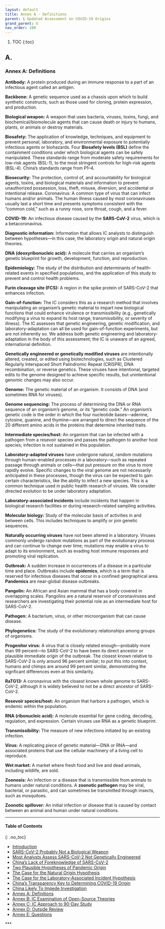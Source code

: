 ```yaml
---
layout: default
title: Annex A - Definitions     
parent: § Updated Assessment on COVID-19 Origins  
grand_parent: U 
nav_order: 100 
---
```

<style>
.dont-break-out {
  /* These are technically the same, but use both */
  overflow-wrap: break-word;
  word-wrap: break-word;

     -ms-word-break: break-all;
  /* This is the dangerous one in WebKit, as it breaks things wherever */
  word-break: break-all;
  /* Instead use this non-standard one: */
  word-break: break-word;
}

.youtube-container {
    position: relative;
    width: 100%;
    height: 0;
    padding-bottom: 56.25%;
}
.youtube-video {
    position: absolute;
    top: 0;
    left: 0;
    width: 100%;
    height: 100%;
}

</style>

<div class="dont-break-out" markdown="1">

1. TOC
{:toc}

## A. 

### Annex A: Definitions
**Antibody:** A protein produced during an immune response to a part of an infectious agent called an antigen. 

**Backbone:** A genetic sequence used as a chassis upon which to build synthetic constructs, such as those used for cloning, protein expression, and production.

**Biological weapon:** A weapon that uses bacteria, viruses, toxins, fungi, and biochemical/biomolecule agents that can cause death or injury to humans, plants, or animals or destroy materials. 
 
**Biosafety:** The application of knowledge, techniques, and equipment to prevent personal, laboratory, and environmental exposure to potentially infectious agents or biohazards. Four **Biosafety levels (BSL)** define the containment conditions under which biological agents can be safely manipulated. These standards range from moderate safety requirements for low-risk agents (BSL-1), to the most stringent controls for high-risk agents (BSL-4). China’s standards range from P1–4. 
 
**Biosecurity:** The protection, control of, and accountability for biological agents, toxins, and biological materials and information to prevent unauthorized possession, loss, theft, misuse, diversion, and accidental or intentional release. Coronavirus: A common type of virus that can infect humans and/or animals. The human illness caused by most coronaviruses usually last a short time and presents symptoms consistent with the “common cold,” such as a runny nose, sore throat, cough, and a fever.

**COVID-19:** An infectious disease caused by the
**SARS-CoV-2** virus, which is a betacoronavirus.

**Diagnostic information:** Information that allows IC analysts to distinguish between hypotheses—in this case, the laboratory origin and natural origin theories.

**DNA (deoxyribonucleic acid):** A molecule that carries an organism’s genetic blueprint for growth, development, function, and reproduction.

**Epidemiology:** The study of the distribution and determinants of health-related events in specified populations, and the application of this study to prevent and control health problems.

**Furin cleavage site (FCS):** A region in the spike protein of SARS-CoV-2 that enhances infection.

**Gain-of-function:** The IC considers this as a research method that involves manipulating an organism’s genetic material to impart new biological functions that could enhance virulence or transmissibility (e.g., genetically modifying a virus to expand its host range, transmissibility, or severity of illness). The IC assesses that genetic engineering, genetic modification, and laboratory-adaptation can all be used for gain-of-function experiments, but are not inherently so. We address both genetic engineering and laboratory-adaptation in the body of this assessment; the IC is unaware of an agreed, international definition.

**Genetically engineered or genetically modified viruses** are intentionally altered, created, or edited using biotechnologies, such as Clustered Regularly Interspaced Short Palindromic Repeat (CRISPR), DNA recombination, or reverse genetics. These viruses have intentional, targeted edits to the genome designed to achieve specific results, but unintentional genomic changes may also occur.

**Genome:** The genetic material of an organism. It consists of DNA (and sometimes RNA for viruses).

**Genome sequencing:** The process of determining the DNA or RNA sequence of an organism’s genome, or its “genetic code.” An organism’s genetic code is the order in which the four nucleotide bases—adenine, cytosine, guanine, and thymine—are arranged to direct the sequence of the 20 different amino acids in the proteins that determine inherited traits.

**Intermediate species/host:** An organism that can be infected with a pathogen from a resevoir species and passes the pathogen to another host species; infection is not sustained in this population.

**Laboratory-adapted viruses** have undergone natural, random mutations through human-enabled processes in a laboratory—such as repeated passage through animals or cells—that put pressure on the virus to more rapidly evolve. Specific changes to the viral genome are not necessarily anticipated in these processes, though the virus can be expected to gain certain characteristics, like the ability to infect a new species. This is a common technique used in public health research of viruses. We consider directed evolution to be under laboratory adaptation.

**Laboratory-associated incidents** include incidents that happen in biological research facilities or during research-related sampling activities.

**Molecular biology:** Study of the molecular basis of activities in and between cells. This includes techniques to amplify or join genetic sequences.

**Naturally occurring viruses** have not been altered in a laboratory. Viruses commonly undergo random mutations as part of the evolutionary process and can continue to change over time; mutations may enable a virus to adapt to its environment, such as evading host immune responses and promoting viral replication.

**Outbreak:** A sudden increase in occurrences of a disease in a particular time and place. Outbreaks include **epidemics**, which is a term that is reserved for infectious diseases that occur in a confined geographical area. **Pandemics** are near-global disease outbreaks.

**Pangolin:** An African and Asian mammal that has a body covered in overlapping scales. Pangolins are a natural reservoir of coronaviruses and researchers are investigating their potential role as an intermediate host for SARS-CoV-2.

**Pathogen:** A bacterium, virus, or other microorganism that can cause disease.

**Phylogenetics:** The study of the evolutionary relationships among groups of organisms.

**Progenitor virus:** A virus that is closely related enough—probably more than 99 percent—to SARS-CoV-2 to have been its direct ancestor or plausible immediate origin of the outbreak. The closest known relative to SARS-CoV-2 is only around 96 percent similar; to put this into context, humans and chimps are around 99 percent similar, demonstrating the signficant differences even at this similarity.

**RaTG13:** A coronavirus with the closest known whole genome to SARS-CoV-2, although it is widely believed to not be a direct ancestor of SARS-CoV-2.

**Resevoir species/host:** An organism that harbors a pathogen, which is endemic within the population.

**RNA (ribonucleic acid):** A molecule essential for gene coding, decoding, regulation, and expression. Certain viruses use RNA as a genetic blueprint.

**Transmissibility:** The measure of new infections initiated by an existing infection.

**Virus:** A replicating piece of genetic material—DNA or RNA—and associated proteins that use the cellular machinery of a living cell to reproduce.

**Wet market:** A market where fresh food and live and dead animals, including wildlife, are sold.

**Zoonosis:** An infection or a disease that is transmissible from animals to humans under natural conditions. A **zoonotic pathogen** may be viral, bacterial, or parasitic, and can sometimes be transmitted through insects, such as mosquitoes.

**Zoonotic spillover:** An initial infection or disease that is caused by contact between an animal and human under natural conditions.

***

#### Table of Contents
{: .no_toc}

<ul><li> <a href="/docs/U/Updated-Assessment-on-COVID-19-Origins-1/">
Introduction</a></li><li> <a href="/docs/U/Updated-Assessment-on-COVID-19-Origins-2/">
SARS-CoV-2 Probably Not a Biological Weapon</a></li><li> <a href="/docs/U/Updated-Assessment-on-COVID-19-Origins-3/">
Most Analysts Assess SARS-CoV-2 Not Genetically Engineered</a></li><li> <a href="/docs/U/Updated-Assessment-on-COVID-19-Origins-4/">
China’s Lack of Foreknowledge of SARS-CoV-2</a></li><li> <a href="/docs/U/Updated-Assessment-on-COVID-19-Origins-5/">
Two Plausible Hypotheses of Pandemic Origin</a></li><li> <a href="/docs/U/Updated-Assessment-on-COVID-19-Origins-6/">
The Case for the Natural Origin Hypothesis</a></li><li> <a href="/docs/U/Updated-Assessment-on-COVID-19-Origins-7/">
The Case for the Laboratory-Associated Incident Hypothesis</a></li><li> <a href="/docs/U/Updated-Assessment-on-COVID-19-Origins-8/">
China’s Transparency Key to Determining COVID-19 Origin</a></li><li> <a href="/docs/U/Updated-Assessment-on-COVID-19-Origins-9/">
China Likely To Impede Investigation</a></li><li> <a href="/docs/U/Updated-Assessment-on-COVID-19-Origins-10/">
Annex A: Definitions</a></li><li> <a href="/docs/U/Updated-Assessment-on-COVID-19-Origins-11/">
Annex B: IC Examination of Open-Source Theories</a></li><li> <a href="/docs/U/Updated-Assessment-on-COVID-19-Origins-12/">
Annex C: IC Approach to 90-Day Study</a></li><li> <a href="/docs/U/Updated-Assessment-on-COVID-19-Origins-13/">
Annex D: Outside Review</a></li><li> <a href="/docs/U/Updated-Assessment-on-COVID-19-Origins-14/">
Annex E: Questions</a></li></ul>
***

</div>
